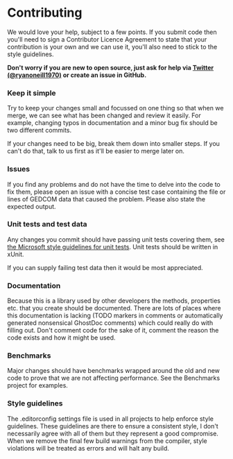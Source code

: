 ﻿# Contributing

We would love your help, subject to a few points. If you submit code then you'll need to sign a Contributor Licence Agreement to state that your contribution is your own and we can use it, you'll also need to stick to the style guidelines.

**Don't worry if you are new to open source, just ask for help via [Twitter (@ryanoneill1970)](https://twitter.com/ryanoneill1970) or create an issue in GitHub.**

### Keep it simple

Try to keep your changes small and focussed on one thing so that when we merge, we can see what has been changed and review it easily. For example, changing typos in documentation and a minor bug fix should be two different commits.

If your changes need to be big, break them down into smaller steps. If you can't do that, talk to us first as it'll be easier to merge later on.

### Issues

If you find any problems and do not have the time to delve into the code to fix them, please open an issue with a concise test case containing the file or lines of GEDCOM data that caused the problem. Please also state the expected output.

### Unit tests and test data 

Any changes you commit should have passing unit tests covering them, see [the Microsoft style guidelines for unit tests](https://github.com/aspnet/Home/wiki/Engineering-guidelines#unit-tests-and-functional-tests). Unit tests should be written in xUnit.

If you can supply failing test data then it would be most appreciated.

### Documentation

Because this is a library used by other developers the methods, properties etc. that you create should be documented. There are lots of places where this documentation is lacking (TODO markers in comments or automatically generated nonsensical GhostDoc comments) which could really do with filling out. Don't comment code for the sake of it, comment the reason the code exists and how it might be used.

### Benchmarks

Major changes should have benchmarks wrapped around the old and new code to prove that we are not affecting performance. See the Benchmarks project for examples.

### Style guidelines

The .editorconfig settings file is used in all projects to help enforce style guidelines. These guidelines are there to ensure a consistent style, I don't necessarily agree with all of them but they represent a good compromise. When we remove the final few build warnings from the compiler, style violations will be treated as errors and will halt any build.
